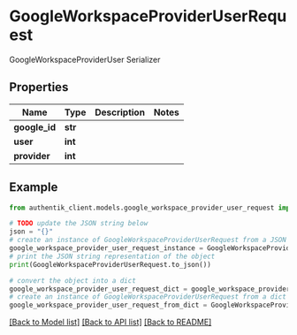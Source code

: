 # GoogleWorkspaceProviderUserRequest

GoogleWorkspaceProviderUser Serializer

## Properties

Name | Type | Description | Notes
------------ | ------------- | ------------- | -------------
**google_id** | **str** |  | 
**user** | **int** |  | 
**provider** | **int** |  | 

## Example

```python
from authentik_client.models.google_workspace_provider_user_request import GoogleWorkspaceProviderUserRequest

# TODO update the JSON string below
json = "{}"
# create an instance of GoogleWorkspaceProviderUserRequest from a JSON string
google_workspace_provider_user_request_instance = GoogleWorkspaceProviderUserRequest.from_json(json)
# print the JSON string representation of the object
print(GoogleWorkspaceProviderUserRequest.to_json())

# convert the object into a dict
google_workspace_provider_user_request_dict = google_workspace_provider_user_request_instance.to_dict()
# create an instance of GoogleWorkspaceProviderUserRequest from a dict
google_workspace_provider_user_request_from_dict = GoogleWorkspaceProviderUserRequest.from_dict(google_workspace_provider_user_request_dict)
```
[[Back to Model list]](../README.md#documentation-for-models) [[Back to API list]](../README.md#documentation-for-api-endpoints) [[Back to README]](../README.md)


